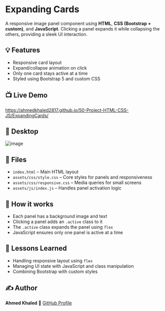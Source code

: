 # Expanding Cards

A responsive image panel component using **HTML**, **CSS (Bootstrap + custom)**, and **JavaScript**. Clicking a panel expands it while collapsing the others, providing a sleek UI interaction.

## 💡 Features

* Responsive card layout
* Expand/collapse animation on click
* Only one card stays active at a time
* Styled using Bootstrap 5 and custom CSS

## 📺 Live Demo

https://ahmedkhaled2817.github.io/50-Project-HTML-CSS-JS/ExpandingCards/

## 📸 Desktop

![image](https://github.com/user-attachments/assets/0c220a2a-ff75-46e5-b4b5-d165427dc7a3)


## 📁 Files

* `index.html` – Main HTML layout
* `assets/css/style.css` – Core styles for panels and responsiveness
* `assets/css/responsive.css` – Media queries for small screens
* `assets/js/index.js` – Handles panel activation logic

## 🚀 How it works

* Each panel has a background image and text
* Clicking a panel adds an `.active` class to it
* The `.active` class expands the panel using `flex`
* JavaScript ensures only one panel is active at a time

## 🧠 Lessons Learned

* Handling responsive layout using `flex`
* Managing UI state with JavaScript and class manipulation
* Combining Bootstrap with custom styles

## ✍️ Author

**Ahmed Khaled**
🔗 [GitHub Profile](https://github.com/AhmedKhaled2817)
